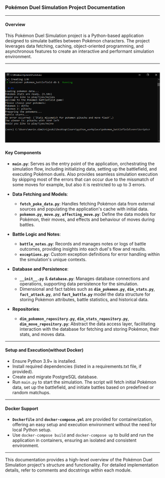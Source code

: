 
### Pokémon Duel Simulation Project Documentation

---

#### Overview

This Pokémon Duel Simulation project is a Python-based application designed to simulate battles between Pokémon characters. The project leverages data fetching, caching, object-oriented programming, and asynchronous features to create an interactive and performant simulation environment.

---
![img.png](img.png)
---

#### Key Components

- **`main.py`**: Serves as the entry point of the application, orchestrating the simulation flow, including initializing data, setting up the battlefield, and executing Pokémon duels. Also provides seamless simulation execution by skipping most of the errors that can occur due to the missmatch of some moves for example, but also it is restricted to up to 3 errors.

- **Data Fetching and Models**:
  - **`fetch_poke_data.py`**: Handles fetching Pokémon data from external sources and populating the application's cache with initial data.
  - **`pokemon.py`**, **`move.py`**, **`affecting_move.py`**: Define the data models for Pokémon, their moves, and effects and behaviour of moves during battles.

- **Battle Logic and Notes**:
  - **`battle_notes.py`**: Records and manages notes or logs of battle outcomes, providing insights into each duel's flow and results.
  - **`exceptions.py`**: Custom exception definitions for error handling within the simulation's unique contexts.

- **Database and Persistence**:
  - **`__init__.py`** & **`database.py`**: Manages database connections and operations, supporting data persistence for the simulation.
  - Dimensional and fact tables such as **`dim_pokemon.py`**, **`dim_stats.py`**, **`fact_attack.py`**, and **`fact_battle.py`** model the data structure for storing Pokémon attributes, battle statistics, and historical data.

- **Repositories**:
  - **`dim_pokemon_repository.py`**, **`dim_stats_repository.py`**, **`dim_move_repository.py`**: Abstract the data access layer, facilitating interaction with the database for fetching and storing Pokémon, their stats, and moves data.

---

#### Setup and Execution(without Docker)

- Ensure Python 3.9+ is installed.
- Install required dependencies (listed in a requirements.txt file, if provided).
- Create and migrate PostgreSQL database.
- Run `main.py` to start the simulation. The script will fetch initial Pokémon data, set up the battlefield, and initiate battles based on predefined or random matchups.

---

#### Docker Support

- **`Dockerfile`** and **`docker-compose.yml`** are provided for containerization, offering an easy setup and execution environment without the need for local Python setup.
- Use `docker-compose build` and `docker-compose up` to build and run the application in containers, ensuring an isolated and consistent environment.

---

This documentation provides a high-level overview of the Pokémon Duel Simulation project's structure and functionality. For detailed implementation details, refer to comments and docstrings within each module.

